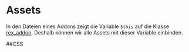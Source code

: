 # Assets

In den Dateien eines Addons zeigt die Variable `$this` auf die Klasse [rex_addon](http://www.redaxo.org/docs/master/class-rex_addon.html). Deshalb können wir alle Assets mit dieser Variable einbinden.

##CSS
